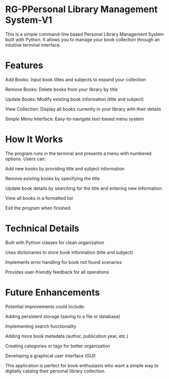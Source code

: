 # RG-PPersonal Library Management System-V1
This is a simple command-line based Personal Library Management System built with Python. It allows you to manage your book collection through an intuitive terminal interface.


# Features
Add Books: Input book titles and subjects to expand your collection

Remove Books: Delete books from your library by title

Update Books: Modify existing book information (title and subject)

View Collection: Display all books currently in your library with their details

Simple Menu Interface: Easy-to-navigate text-based menu system


# How It Works
The program runs in the terminal and presents a menu with numbered options. Users can:

Add new books by providing title and subject information

Remove existing books by specifying the title

Update book details by searching for the title and entering new information

View all books in a formatted list

Exit the program when finished


# Technical Details
Built with Python classes for clean organization

Uses dictionaries to store book information (title and subject)

Implements error handling for book not found scenarios

Provides user-friendly feedback for all operations


# Future Enhancements
Potential improvements could include:

Adding persistent storage (saving to a file or database)

Implementing search functionality

Adding more book metadata (author, publication year, etc.)

Creating categories or tags for better organization

Developing a graphical user interface (GUI)

This application is perfect for book enthusiasts who want a simple way to digitally catalog their personal library collection.
